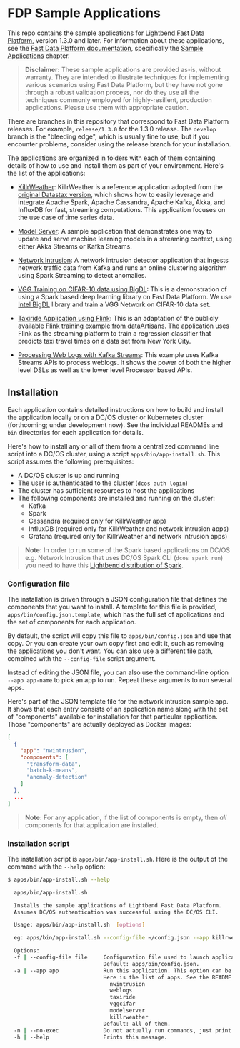 # FDP Sample Applications

This repo contains the sample applications for [Lightbend Fast Data Platform](https://www.lightbend.com/products/fast-data-platform), version 1.3.0 and later. For information about these applications, see the [Fast Data Platform documentation](https://developer.lightbend.com/docs/fast-data-platform/current/), specifically the [Sample Applications](https://developer.lightbend.com/docs/fast-data-platform/current//user-guide/sample-apps/index.html) chapter.

> **Disclaimer:** These sample applications are provided as-is, without warranty. They are intended to illustrate techniques for implementing various scenarios using Fast Data Platform, but they have not gone through a robust validation process, nor do they use all the techniques commonly employed for highly-resilient, production applications. Please use them with appropriate caution.

There are branches in this repository that correspond to Fast Data Platform releases. For example, `release/1.3.0` for the 1.3.0 release. The `develop` branch is the "bleeding edge", which is usually fine to use, but if you encounter problems, consider using the release branch for your installation.

The applications are organized in folders with each of them containing details of how to use and install them as part of your environment. Here's the list of the applications:

* [KillrWeather](apps/killrweather/README.md): KillrWeather is a reference application adopted from the [original Datastax version](https://github.com/killrweather/killrweather), which shows how to easily leverage and integrate Apache Spark, Apache Cassandra, Apache Kafka, Akka, and InfluxDB for fast, streaming computations. This application focuses on the use case of time series data.

* [Model Server](apps/akka-kafka-streams-model-server/README.md): A sample application that demonstrates one way to update and serve machine learning models in a streaming context, using either Akka Streams or Kafka Streams.

* [Network Intrusion](apps/nwintrusion/README.md): A network intrusion detector application that ingests network traffic data from Kafka and runs an online clustering algorithm using Spark Streaming to detect anomalies.

* [VGG Training on CIFAR-10 data using BigDL](apps/bigdl/README.md): This is a demonstration of using a Spark based deep learning library on Fast Data Platform. We use [Intel BigDL](https://github.com/intel-analytics/BigDL) library and train a VGG Network on CIFAR-10 data set.

* [Taxiride Application using Flink](apps/flink/README.md): This is an adaptation of the publicly available [Flink training example from dataArtisans](http://training.data-artisans.com/). The application uses Flink as the streaming platform to train a regression classifier that predicts taxi travel times on a data set from New York City.

* [Processing Web Logs with Kafka Streams](apps/kstream/README.md): This example uses Kafka Streams APIs to process weblogs. It shows the power of both the higher level DSLs as well as the lower level Processor based APIs.

## Installation

Each application contains detailed instructions on how to build and install the application locally or on a DC/OS cluster or Kubernetes cluster (forthcoming; under development now). See the individual READMEs and `bin` directories for each application for details.

Here's how to install any or all of them from a centralized command line script into a DC/OS cluster, using a script `apps/bin/app-install.sh`. This script assumes the following prerequisites:

* A DC/OS cluster is up and running
* The user is authenticated to the cluster (`dcos auth login`)
* The cluster has sufficient resources to host the applications
* The following components are installed and running on the cluster:
  * Kafka
  * Spark
  * Cassandra (required only for KillrWeather app)
  * InfluxDB (required only for KillrWeather and network intrusion apps)
  * Grafana (required only for KillrWeather and network intrusion apps)

> **Note:** In order to run some of the Spark based applications on DC/OS e.g. Network Intrusion that uses DC/OS Spark CLI (`dcos spark run`) you need to have this [Lightbend distribution of Spark](lightbend/spark:2.3.1-2.2.1-2-hadoop-2.6.5-01).

### Configuration file

The installation is driven through a JSON configuration file that defines the components that you want to install. A template for this file is provided, `apps/bin/config.json.template`, which has the full set of applications and the set of components for each application.

By default, the script will copy this file to `apps/bin/config.json` and use that copy. Or you can create your own copy first and edit it, such as removing the applications you don't want. You can also use a different file path, combined with the `--config-file` script argument.

Instead of editing the JSON file, you can also use the command-line option `--app app-name` to pick an app to run. Repeat these arguments to run several apps.

Here's part of the JSON template file for the network intrusion sample app. It shows that each entry consists of an application name along with the set of "components" available for installation for that particular application. Those "components" are actually deployed as Docker images:

```json
[
  {
    "app": "nwintrusion",
    "components": [
      "transform-data",
      "batch-k-means",
      "anomaly-detection"
    ]
  },
  ...
]
```

> **Note:** For any application, if the list of components is empty, then *all* components for that application are installed.

### Installation script

The installation script is `apps/bin/app-install.sh`. Here is the output of the command with the `--help` option:

```bash
$ apps/bin/app-install.sh --help

  apps/bin/app-install.sh

  Installs the sample applications of Lightbend Fast Data Platform.
  Assumes DC/OS authentication was successful using the DC/OS CLI.

  Usage: apps/bin/app-install.sh  [options]

  eg: apps/bin/app-install.sh --config-file ~/config.json --app killrweather

  Options:
  -f | --config-file file     Configuration file used to launch applications.
                              Default: apps/bin/config.json.
  -a | --app app              Run this application. This option can be repeated.
                              Here is the list of apps. See the README for details:
                                nwintrusion
                                weblogs
                                taxiride
                                vggcifar
                                modelserver
                                killrweather
                              Default: all of them.
  -n | --no-exec              Do not actually run commands, just print them (for debugging).
  -h | --help                 Prints this message.
```
